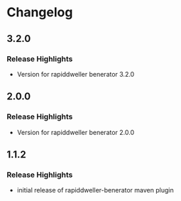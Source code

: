 # Changelog

<!--lint disable no-duplicate-headings-->
## 3.2.0

### Release Highlights

- Version for rapiddweller benerator 3.2.0

## 2.0.0

### Release Highlights

- Version for rapiddweller benerator 2.0.0

## 1.1.2

### Release Highlights

- initial release of rapiddweller-benerator maven plugin
